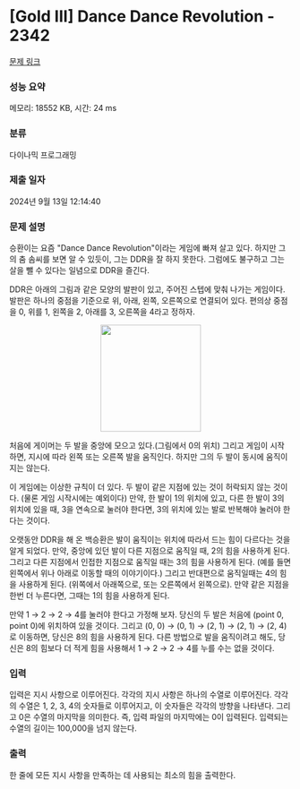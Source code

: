 # [Gold III] Dance Dance Revolution - 2342 

[문제 링크](https://www.acmicpc.net/problem/2342) 

### 성능 요약

메모리: 18552 KB, 시간: 24 ms

### 분류

다이나믹 프로그래밍

### 제출 일자

2024년 9월 13일 12:14:40

### 문제 설명

<p>승환이는 요즘 "Dance Dance Revolution"이라는 게임에 빠져 살고 있다. 하지만 그의 춤 솜씨를 보면 알 수 있듯이, 그는 DDR을 잘 하지 못한다. 그럼에도 불구하고 그는 살을 뺄 수 있다는 일념으로 DDR을 즐긴다.</p>

<p>DDR은 아래의 그림과 같은 모양의 발판이 있고, 주어진 스텝에 맞춰 나가는 게임이다. 발판은 하나의 중점을 기준으로 위, 아래, 왼쪽, 오른쪽으로 연결되어 있다. 편의상 중점을 0, 위를 1, 왼쪽을 2, 아래를 3, 오른쪽을 4라고 정하자.</p>

<p style="text-align: center;"><img alt="" src="https://www.acmicpc.net/JudgeOnline/upload/201011/ddr.PNG" style="height:191px; width:179px"></p>

<p>처음에 게이머는 두 발을 중앙에 모으고 있다.(그림에서 0의 위치) 그리고 게임이 시작하면, 지시에 따라 왼쪽 또는 오른쪽 발을 움직인다. 하지만 그의 두 발이 동시에 움직이지는 않는다.</p>

<p>이 게임에는 이상한 규칙이 더 있다. 두 발이 같은 지점에 있는 것이 허락되지 않는 것이다. (물론 게임 시작시에는 예외이다) 만약, 한 발이 1의 위치에 있고, 다른 한 발이 3의 위치에 있을 때, 3을 연속으로 눌러야 한다면, 3의 위치에 있는 발로 반복해야 눌러야 한다는 것이다.</p>

<p>오랫동안 DDR을 해 온 백승환은 발이 움직이는 위치에 따라서 드는 힘이 다르다는 것을 알게 되었다. 만약, 중앙에 있던 발이 다른 지점으로 움직일 때, 2의 힘을 사용하게 된다. 그리고 다른 지점에서 인접한 지점으로 움직일 때는 3의 힘을 사용하게 된다. (예를 들면 왼쪽에서 위나 아래로 이동할 때의 이야기이다.) 그리고 반대편으로 움직일때는 4의 힘을 사용하게 된다. (위쪽에서 아래쪽으로, 또는 오른쪽에서 왼쪽으로). 만약 같은 지점을 한번 더 누른다면, 그때는 1의 힘을 사용하게 된다.</p>

<p>만약 1 → 2 → 2 → 4를 눌러야 한다고 가정해 보자. 당신의 두 발은 처음에 (point 0, point 0)에 위치하여 있을 것이다. 그리고 (0, 0) → (0, 1) → (2, 1) → (2, 1) → (2, 4)로 이동하면, 당신은 8의 힘을 사용하게 된다. 다른 방법으로 발을 움직이려고 해도, 당신은 8의 힘보다 더 적게 힘을 사용해서 1 → 2 → 2 → 4를 누를 수는 없을 것이다.</p>

### 입력 

 <p>입력은 지시 사항으로 이루어진다. 각각의 지시 사항은 하나의 수열로 이루어진다. 각각의 수열은 1, 2, 3, 4의 숫자들로 이루어지고, 이 숫자들은 각각의 방향을 나타낸다. 그리고 0은 수열의 마지막을 의미한다. 즉, 입력 파일의 마지막에는 0이 입력된다. 입력되는 수열의 길이는 100,000을 넘지 않는다.</p>

### 출력 

 <p>한 줄에 모든 지시 사항을 만족하는 데 사용되는 최소의 힘을 출력한다.</p>

